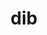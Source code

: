 ---
category: 3-letters
denotation: null
name: dib
reference_link: https://www.etymonline.com/word/dib
root_language: null
root_name: null
title: dib
type: free
word_sums:
- respelling: dib
  sum: 'Dib + '
---